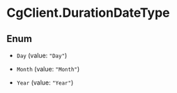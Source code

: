 # CgClient.DurationDateType

## Enum


* `Day` (value: `"Day"`)

* `Month` (value: `"Month"`)

* `Year` (value: `"Year"`)


